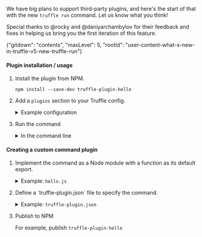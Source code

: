 We have big plans to support third-party plugins, and here's the start of that
with the new `truffle run` command. Let us know what you think!

Special thanks to @rocky and @daniyarchambylov for their feedback and fixes in
helping us bring you the first iteration of this feature.

{"gitdown": "contents", "maxLevel": 5, "rootId": "user-content-what-s-new-in-truffle-v5-new-truffle-run"}

#### Plugin installation / usage

<ol>
<li><p>Install the plugin from NPM.</p>

```
npm install --save-dev truffle-plugin-hello
```
</li>

<li>
<p>Add a <code>plugins</code> section to your Truffle config.</p>
<details>
<summary>Example configuration</summary>

```javascript
module.exports = {
  /* ... rest of truffle-conflux-config */

  plugins: [
    "truffle-plugin-hello"
  ]
}
```
</details>
</li>

<li><p>Run the command</p>
<details>
<summary>In the command line</summary>

```
$ truffle run hello
Hello, World!
```
</summary>
</details>
</li>
</ol>


#### Creating a custom command plugin

<ol>
<li><p>Implement the command as a Node module with a function as its default export.</p>
<details>
  <summary>Example: <code>hello.js</code></summary>

```javascript
/**
 * Outputs `Hello, World!` when running `truffle run hello`,
 * or `Hello, ${name}` when running `truffle run hello [name]`
 * @param {Config} config - A truffle-conflux-config object.
 * Has attributes like `truffle_directory`, `working_directory`, etc.
 * @param {(done|callback)} [done=done] - A done callback, or a normal callback.
 */
module.exports = (config, done) => {
  // config._ has the command arguments.
  // config_[0] is the command name, e.g. "hello" here.
  // config_[1] starts remaining parameters.
  let name = config._.length > 1 ? config._[1] : 'World!';
  console.log(`Hello, ${name}`);
  done();
}
```
</details></p>

<li><p>Define a `truffle-plugin.json` file to specify the command.</p>
<details>
  <summary>Example: <code>truffle-plugin.json</code></summary>

```json
{
  "commands": {
    "hello": "hello.js"
  }
}
```
</details></li>

<li><p>Publish to NPM</p>
<p>For example, publish <code>truffle-plugin-hello</code></p></li>
</ol>
